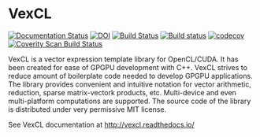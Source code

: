 # VexCL

[![Documentation Status](https://readthedocs.org/projects/vexcl/badge/?version=latest)](http://vexcl.readthedocs.io/en/latest/?badge=latest)
[![DOI](https://zenodo.org/badge/4479068.svg)](https://zenodo.org/badge/latestdoi/4479068)
[![Build Status](https://travis-ci.org/ddemidov/vexcl.svg?branch=master)](https://travis-ci.org/ddemidov/vexcl)
[![Build status](https://ci.appveyor.com/api/projects/status/nmky93cldeywgru7?svg=true)](https://ci.appveyor.com/project/ddemidov/vexcl)
[![codecov](https://codecov.io/gh/ddemidov/vexcl/branch/master/graph/badge.svg)](https://codecov.io/gh/ddemidov/vexcl)
[![Coverity Scan Build Status](https://scan.coverity.com/projects/5306/badge.svg)](https://scan.coverity.com/projects/5306)


VexCL is a vector expression template library for OpenCL/CUDA. It has been
created for ease of GPGPU development with C++. VexCL strives to reduce amount
of boilerplate code needed to develop GPGPU applications. The library provides
convenient and intuitive notation for vector arithmetic, reduction, sparse
matrix-vectork products, etc. Multi-device and even multi-platform computations
are supported. The source code of the library is distributed under very
permissive MIT license.

See VexCL documentation at http://vexcl.readthedocs.io/
